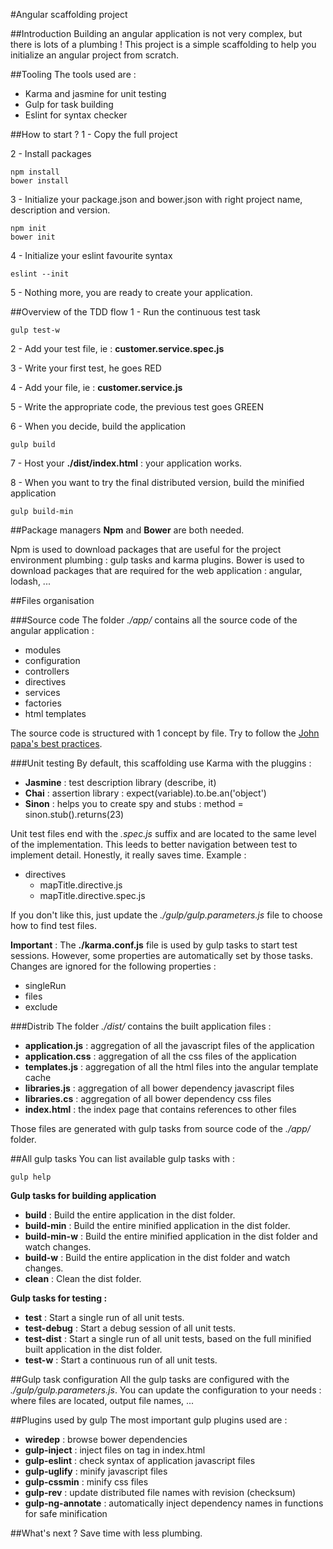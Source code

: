 #Angular scaffolding project

##Introduction
Building an angular application is not very complex, but there is lots of a plumbing !
This project is a simple scaffolding to help you initialize an angular project from scratch.

##Tooling
The tools used are :
- Karma and jasmine for unit testing
- Gulp for task building
- Eslint for syntax checker

##How to start ?
1 - Copy the full project

2 - Install packages

    npm install
    bower install
    
3 - Initialize your package.json and bower.json with right project name, description and version.

    npm init
    bower init
    
4 - Initialize your eslint favourite syntax

    eslint --init
    
5 - Nothing more, you are ready to create your application.

##Overview of the TDD flow
1 - Run the continuous test task
    
    gulp test-w
    
2 - Add your test file, ie : **customer.service.spec.js**

3 - Write your first test, he goes RED

4 - Add your file, ie : **customer.service.js**

5 - Write the appropriate code, the previous test goes GREEN

6 - When you decide, build the application

    gulp build
    
7 - Host your **./dist/index.html** : your application works.

8 - When you want to try the final distributed version, build the minified application

    gulp build-min

##Package managers
**Npm** and **Bower** are both needed.

Npm is used to download packages that are useful for the project environment plumbing : gulp tasks and karma plugins.
Bower is used to download packages that are required for the web application : angular, lodash, ...

##Files organisation

###Source code
The folder *./app/* contains all the source code of the angular application : 
* modules
* configuration
* controllers
* directives
* services
* factories
* html templates

The source code is structured with 1 concept by file. 
Try to follow the [John papa's best practices](https://github.com/johnpapa/angular-styleguide).

###Unit testing
By default, this scaffolding use Karma with the pluggins :
* **Jasmine**   : test description library (describe, it)
* **Chai**      : assertion library : expect(variable).to.be.an('object')
* **Sinon**     : helps you to create spy and stubs : method = sinon.stub().returns(23)

Unit test files end with the *.spec.js* suffix and are located to the same level of the implementation. This
leeds to better navigation between test to implement detail. Honestly, it really saves time.
Example :
* directives
    * mapTitle.directive.js
    * mapTitle.directive.spec.js
    
If you don't like this, just update the *./gulp/gulp.parameters.js* file to choose how to find test files. 
        
**Important** : The **./karma.conf.js** file is used by gulp tasks to start test sessions. However, some properties 
are automatically set by those tasks. Changes are ignored for the following properties :
* singleRun
* files
* exclude

###Distrib
The folder *./dist/* contains the built application files : 
* **application.js**    : aggregation of all the javascript files of the application
* **application.css**   : aggregation of all the css files of the application
* **templates.js**      : aggregation of all the html files into the angular template cache
* **libraries.js**      : aggregation of all bower dependency javascript files
* **libraries.cs**      : aggregation of all bower dependency css files
* **index.html**        : the index page that contains references to other files

Those files are generated with gulp tasks from source code of the *./app/* folder.

##All gulp tasks
You can list available gulp tasks with :

    gulp help

**Gulp tasks for building application**
* **build**        : Build the entire application in the dist folder.
* **build-min**    : Build the entire minified application in the dist folder.
* **build-min-w**  : Build the entire minified application in the dist folder and watch changes.
* **build-w**      : Build the entire application in the dist folder and watch changes.
* **clean**        : Clean the dist folder.

**Gulp tasks for testing :**
* **test**         : Start a single run of all unit tests.
* **test-debug**   : Start a debug session of all unit tests.
* **test-dist**    : Start a single run of all unit tests, based on the full minified built application in the dist folder.
* **test-w**       : Start a continuous run of all unit tests.

##Gulp task configuration
All the gulp tasks are configured with the *./gulp/gulp.parameters.js*. You can update the configuration to your needs :
where files are located, output file names, ...

##Plugins used by gulp
The most important gulp plugins used are :
* **wiredep**           : browse bower dependencies
* **gulp-inject**       : inject files on tag in index.html
* **gulp-eslint**       : check syntax of application javascript files
* **gulp-uglify**       : minify javascript files
* **gulp-cssmin**       : minify css files
* **gulp-rev**          : update distributed file names with revision (checksum)
* **gulp-ng-annotate**  : automatically inject dependency names in functions for safe minification

##What's next ?
Save time with less plumbing.


